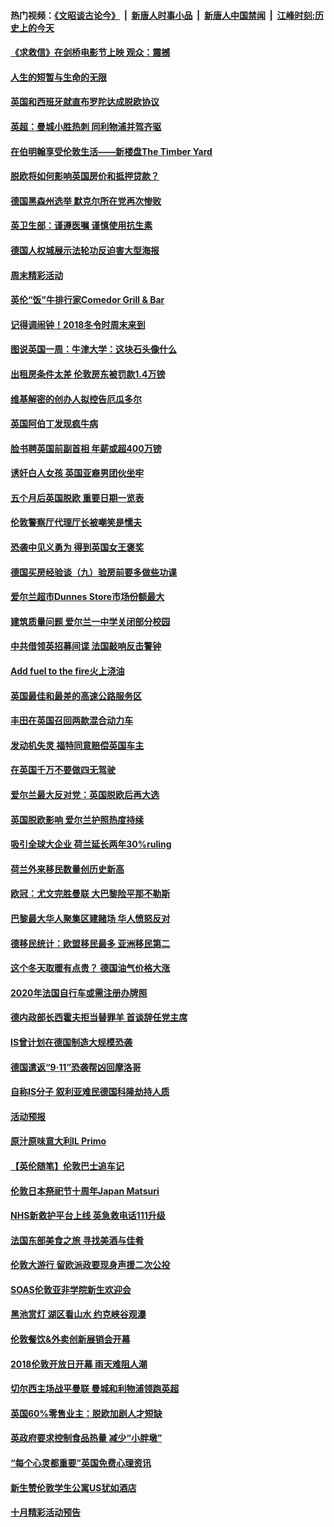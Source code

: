#### 热门视频：[《文昭谈古论今》](https://github.com/gfw-breaker/wenzhao/blob/master/README.md?t=10301533) &nbsp;|&nbsp; [新唐人时事小品](https://github.com/gfw-breaker/ntdtv-comedy/blob/master/README.md?t=10301533) &nbsp;|&nbsp; [新唐人中国禁闻](https://github.com/gfw-breaker/ntdtv-news/blob/master/README.md?t=10301533) &nbsp;|&nbsp; [江峰时刻:历史上的今天](https://github.com/gfw-breaker/today-in-history/blob/master/README.md?t=10301533) 

#### [《求救信》在剑桥电影节上映 观众：震撼](../pages/nsc974/?p=10818392.md?t=10301533) 

#### [人生的短暂与生命的无限](../pages/nsc974/?p=10818124.md?t=10301533) 

#### [英国和西班牙就直布罗陀达成脱欧协议](../pages/nsc974/n10818119.md?t=10301533) 

#### [英超：曼城小胜热刺 同利物浦并驾齐驱](../pages/nsc974/?p=10817243.md?t=10301533) 

#### [在伯明翰享受伦敦生活——新楼盘The Timber Yard](../pages/nsc974/?p=10816517.md?t=10301533) 

#### [脱欧将如何影响英国房价和抵押贷款？](../pages/nsc974/?p=10816491.md?t=10301533) 

#### [德国黑森州选举 默克尔所在党再次惨败](../pages/nsc974/n10814355.md?t=10301533) 

#### [英卫生部：谨遵医嘱 谨慎使用抗生素](../pages/nsc974/n10814251.md?t=10301533) 

#### [德国人权城展示法轮功反迫害大型海报](../pages/nsc974/n10813515.md?t=10301533) 

#### [周末精彩活动](../pages/nsc974/n10813060.md?t=10301533) 

#### [英伦“饭”牛排行家Comedor Grill & Bar](../pages/nsc974/n10813052.md?t=10301533) 

#### [记得调闹钟！2018冬令时周末来到](../pages/nsc974/n10813042.md?t=10301533) 

#### [图说英国一周：牛津大学：这块石头像什么](../pages/nsc974/n10813028.md?t=10301533) 

#### [出租房条件太差 伦敦房东被罚款1.4万镑](../pages/nsc974/n10813024.md?t=10301533) 

#### [维基解密的创办人拟控告厄瓜多尔](../pages/nsc974/n10813022.md?t=10301533) 

#### [英国阿伯丁发现疯牛病](../pages/nsc974/n10813015.md?t=10301533) 

#### [脸书聘英国前副首相 年薪或超400万镑](../pages/nsc974/n10813003.md?t=10301533) 

#### [诱奸白人女孩 英国亚裔男团伙坐牢](../pages/nsc974/n10812999.md?t=10301533) 

#### [五个月后英国脱欧 重要日期一览表](../pages/nsc974/n10812997.md?t=10301533) 

#### [伦敦警察厅代理厅长被嘲笑是懦夫](../pages/nsc974/n10812994.md?t=10301533) 

#### [恐袭中见义勇为 得到英国女王褒奖](../pages/nsc974/n10812990.md?t=10301533) 

#### [德国买房经验谈（九）验房前要多做些功课](../pages/nsc974/n10810647.md?t=10301533) 

#### [爱尔兰超市Dunnes Store市场份额最大](../pages/nsc974/n10810621.md?t=10301533) 

#### [建筑质量问题 爱尔兰一中学关闭部分校园](../pages/nsc974/n10810599.md?t=10301533) 

#### [中共借领英招募间谍 法国敲响反击警钟](../pages/nsc974/n10808700.md?t=10301533) 

#### [Add fuel to the fire火上浇油](../pages/nsc974/n10808877.md?t=10301533) 

#### [英国最佳和最差的高速公路服务区](../pages/nsc974/n10808870.md?t=10301533) 

#### [丰田在英国召回两款混合动力车](../pages/nsc974/n10808859.md?t=10301533) 

#### [发动机失灵 福特同意赔偿英国车主](../pages/nsc974/n10808842.md?t=10301533) 

#### [在英国千万不要做四无驾驶](../pages/nsc974/n10808828.md?t=10301533) 

#### [爱尔兰最大反对党：英国脱欧后再大选](../pages/nsc974/n10808028.md?t=10301533) 

#### [英国脱欧影响 爱尔兰护照热度持续](../pages/nsc974/n10808001.md?t=10301533) 

#### [吸引全球大企业 荷兰延长两年30%ruling](../pages/nsc974/n10807940.md?t=10301533) 

#### [荷兰外来移民数量创历史新高](../pages/nsc974/n10807850.md?t=10301533) 

#### [欧冠：尤文完胜曼联 大巴黎险平那不勒斯](../pages/nsc974/n10806938.md?t=10301533) 

#### [巴黎最大华人聚集区建赌场 华人愤怒反对](../pages/nsc974/n10805445.md?t=10301533) 

#### [德移民统计：欧盟移民最多 亚洲移民第二](../pages/nsc974/n10805377.md?t=10301533) 

#### [这个冬天取暖有点贵？ 德国油气价格大涨](../pages/nsc974/n10805323.md?t=10301533) 

#### [2020年法国自行车或需注册办牌照](../pages/nsc974/n10805517.md?t=10301533) 

#### [德内政部长西霍夫拒当替罪羊 首谈辞任党主席](../pages/nsc974/n10805185.md?t=10301533) 

#### [IS曾计划在德国制造大规模恐袭](../pages/nsc974/n10803787.md?t=10301533) 

#### [德国遣返“9·11”恐袭帮凶回摩洛哥](../pages/nsc974/n10803883.md?t=10301533) 

#### [自称IS分子 叙利亚难民德国科隆劫持人质](../pages/nsc974/n10803842.md?t=10301533) 

#### [活动预报](../pages/nsc974/n10803032.md?t=10301533) 

#### [原汁原味意大利IL Primo](../pages/nsc974/n10802970.md?t=10301533) 

#### [【英伦随笔】伦敦巴士追车记](../pages/nsc974/n10802956.md?t=10301533) 

#### [伦敦日本祭祀节十周年Japan Matsuri](../pages/nsc974/n10802926.md?t=10301533) 

#### [NHS新救护平台上线 英急救电话111升级](../pages/nsc974/n10802902.md?t=10301533) 

#### [法国东部美食之旅 寻找美酒与佳肴](../pages/nsc974/n10801640.md?t=10301533) 

#### [伦敦大游行 留欧派政要现身声援二次公投](../pages/nsc974/n10801279.md?t=10301533) 

#### [SOAS伦敦亚非学院新生欢迎会](../pages/nsc974/n10800385.md?t=10301533) 

#### [黑池赏灯 湖区看山水 约克峡谷观瀑](../pages/nsc974/n10800379.md?t=10301533) 

#### [伦敦餐饮&外卖创新展销会开幕](../pages/nsc974/n10800370.md?t=10301533) 

#### [2018伦敦开放日开幕 雨天难阻人潮](../pages/nsc974/n10800357.md?t=10301533) 

#### [切尔西主场战平曼联 曼城和利物浦领跑英超](../pages/nsc974/n10799387.md?t=10301533) 

#### [英国60%零售业主：脱欧加剧人才短缺](../pages/nsc974/n10798814.md?t=10301533) 

#### [英政府要求控制食品热量 减少“小胖墩”](../pages/nsc974/n10798915.md?t=10301533) 

#### [“每个心灵都重要”英国免费心理资讯](../pages/nsc974/n10798906.md?t=10301533) 

#### [新生赞伦敦学生公寓US犹如酒店](../pages/nsc974/n10798881.md?t=10301533) 

#### [十月精彩活动预告](../pages/nsc974/n10798869.md?t=10301533) 

